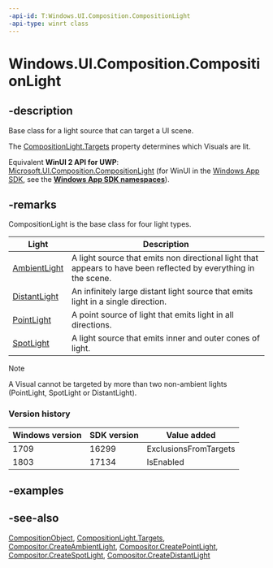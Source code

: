 ```yaml
---
-api-id: T:Windows.UI.Composition.CompositionLight
-api-type: winrt class
---
```


<!-- Class syntax.
public class CompositionLight : Windows.UI.Composition.CompositionObject, Windows.UI.Composition.ICompositionLight
-->

# Windows.UI.Composition.CompositionLight

## -description
Base class for a light source that can target a UI scene.

The [CompositionLight.Targets](compositionlight_targets.md) property determines which Visuals are lit.

Equivalent **WinUI 2 API for UWP**: [Microsoft.UI.Composition.CompositionLight](/windows/winui/api/microsoft.ui.composition.compositionlight) (for WinUI in the [Windows App SDK](/windows/apps/windows-app-sdk/), see the **[Windows App SDK namespaces](/windows/windows-app-sdk/api/winrt/)**).

## -remarks
CompositionLight is the base class for four light types.

| Light | Description |
|---|---|
| [AmbientLight](ambientlight.md) | A light source that emits non directional light that appears to have been reflected by everything in the scene. |
| [DistantLight](distantlight.md) | An infinitely large distant light source that emits light in a single direction. |
| [PointLight](pointlight.md) | A point source of light that emits light in all directions. |
| [SpotLight](spotlight.md) | A light source that emits inner and outer cones of light. |

> [!NOTE]
> A Visual cannot be targeted by more than two non-ambient lights (PointLight, SpotLight or DistantLight).

### Version history

| Windows version | SDK version | Value added |
| -- | -- | -- |
| 1709 | 16299 | ExclusionsFromTargets |
| 1803 | 17134 | IsEnabled |

## -examples

## -see-also
[CompositionObject](compositionobject.md), [CompositionLight.Targets](compositionlight_targets.md), [Compositor.CreateAmbientLight](compositor_createambientlight_920812985.md), [Compositor.CreatePointLight](compositor_createpointlight_53515673.md), [Compositor.CreateSpotLight](compositor_createspotlight_583315408.md), [Compositor.CreateDistantLight](compositor_createdistantlight_2124441775.md)
